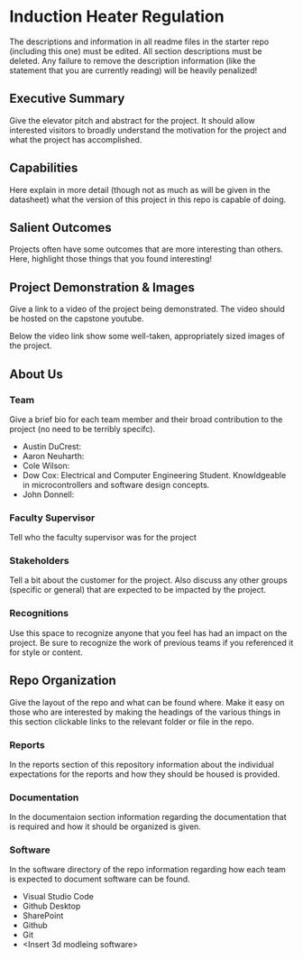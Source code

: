 # Induction Heater Regulation

The descriptions and information in all readme files in the starter repo (including this one) must be edited. All section descriptions must be deleted. Any failure to remove the description information (like the statement that you are currently reading) will be heavily penalized!

## Executive Summary

Give the elevator pitch and abstract for the project. It should allow interested visitors to broadly understand the motivation for the project and what the project has accomplished.


## Capabilities

Here explain in more detail (though not as much as will be given in the datasheet) what the version of this project in this repo is capable of doing.


## Salient Outcomes

Projects often have some outcomes that are more interesting than others. Here, highlight those things that you found interesting!


## Project Demonstration & Images

Give a link to a video of the project being demonstrated. The video should be hosted on the capstone youtube.

Below the video link show some well-taken, appropriately sized images of the project.


## About Us

### Team

Give a brief bio for each team member and their broad contribution to the project (no need to be terribly specifc).
- Austin DuCrest:
- Aaron Neuharth:
- Cole Wilson:
- Dow Cox:
  Electrical and Computer Engineering Student. Knowldgeable in microcontrollers and software design concepts.
- John Donnell:

### Faculty Supervisor

Tell who the faculty supervisor was for the project

### Stakeholders

Tell a bit about the customer for the project. Also discuss any other groups (specific or general) that are expected to be impacted by the project.

### Recognitions

Use this space to recognize anyone that you feel has had an impact on the project. Be sure to recognize the work of previous teams if you referenced it for style or content. 

## Repo Organization

Give the layout of the repo and what can be found where. Make it easy on those who are interested by making the headings of the various things in this section clickable links to the relevant folder or file in the repo.


### Reports

In the reports section of this repository information about the individual expectations for the reports and how they should be housed is provided.

### Documentation

In the documentaion section information regarding the documentation that is required and how it should be organized is given.

### Software

In the software directory of the repo information regarding how each team is expected to document software can be found.
 - Visual Studio Code
 - Github Desktop
 - SharePoint
 - Github
 - Git
 - \<Insert 3d modleing software\>
